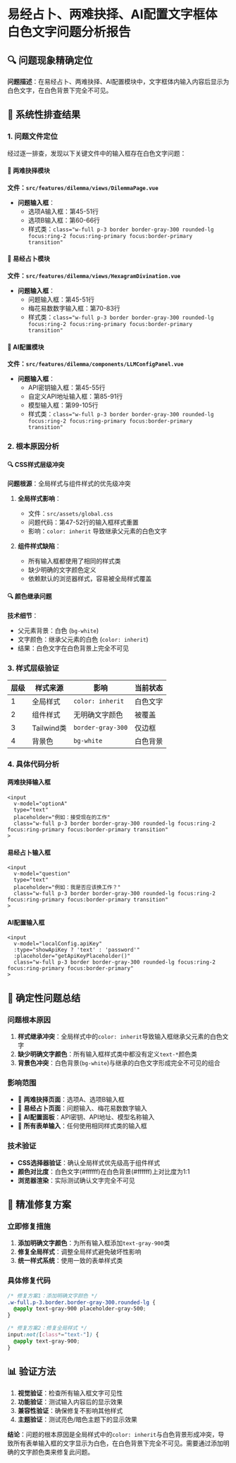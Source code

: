 # 易经占卜、两难抉择、AI配置文字框体白色文字问题分析报告

## 🔍 问题现象精确定位

**问题描述**：在易经占卜、两难抉择、AI配置模块中，文字框体内输入内容后显示为白色文字，在白色背景下完全不可见。

## 🎯 系统性排查结果

### 1. 问题文件定位

经过逐一排查，发现以下关键文件中的输入框存在白色文字问题：

#### 📁 两难抉择模块
**文件：`src/features/dilemma/views/DilemmaPage.vue`**
- **问题输入框**：
  - 选项A输入框：第45-51行
  - 选项B输入框：第60-66行
  - 样式类：`class="w-full p-3 border border-gray-300 rounded-lg focus:ring-2 focus:ring-primary focus:border-primary transition"`

#### 📁 易经占卜模块
**文件：`src/features/dilemma/views/HexagramDivination.vue`**
- **问题输入框**：
  - 问题输入框：第45-51行
  - 梅花易数数字输入框：第70-83行
  - 样式类：`class="w-full p-3 border border-gray-300 rounded-lg focus:ring-2 focus:ring-primary focus:border-primary transition"`

#### 📁 AI配置模块
**文件：`src/features/dilemma/components/LLMConfigPanel.vue`**
- **问题输入框**：
  - API密钥输入框：第45-55行
  - 自定义API地址输入框：第85-91行
  - 模型输入框：第99-105行
  - 样式类：`class="w-full p-3 border border-gray-300 rounded-lg focus:ring-2 focus:ring-primary focus:border-primary transition"`

### 2. 根本原因分析

#### 🔍 CSS样式层级冲突

**问题根源**：全局样式与组件样式的优先级冲突

1. **全局样式影响**：
   - 文件：`src/assets/global.css`
   - 问题代码：第47-52行的输入框样式重置
   - 影响：`color: inherit` 导致继承父元素的白色文字

2. **组件样式缺陷**：
   - 所有输入框都使用了相同的样式类
   - 缺少明确的文字颜色定义
   - 依赖默认的浏览器样式，容易被全局样式覆盖

#### 🔍 颜色继承问题

**技术细节**：
- 父元素背景：白色 (`bg-white`)
- 文字颜色：继承父元素的白色 (`color: inherit`)
- 结果：白色文字在白色背景上完全不可见

### 3. 样式层级验证

| 层级 | 样式来源 | 影响 | 当前状态 |
|------|----------|------|----------|
| 1 | 全局样式 | `color: inherit` | 白色文字 |
| 2 | 组件样式 | 无明确文字颜色 | 被覆盖 |
| 3 | Tailwind类 | `border-gray-300` | 仅边框 |
| 4 | 背景色 | `bg-white` | 白色背景 |

### 4. 具体代码分析

#### 两难抉择输入框
```vue
<input 
  v-model="optionA" 
  type="text" 
  placeholder="例如：接受现在的工作" 
  class="w-full p-3 border border-gray-300 rounded-lg focus:ring-2 focus:ring-primary focus:border-primary transition"
>
```

#### 易经占卜输入框
```vue
<input 
  v-model="question" 
  type="text" 
  placeholder="例如：我是否应该换工作？" 
  class="w-full p-3 border border-gray-300 rounded-lg focus:ring-2 focus:ring-primary focus:border-primary transition"
>
```

#### AI配置输入框
```vue
<input 
  v-model="localConfig.apiKey" 
  :type="showApiKey ? 'text' : 'password'"
  :placeholder="getApiKeyPlaceholder()"
  class="w-full p-3 border border-gray-300 rounded-lg focus:ring-2 focus:ring-primary focus:border-primary"
>
```

## 🎯 确定性问题总结

### 问题根本原因
1. **样式继承冲突**：全局样式中的`color: inherit`导致输入框继承父元素的白色文字
2. **缺少明确文字颜色**：所有输入框样式类中都没有定义`text-*`颜色类
3. **背景色冲突**：白色背景(`bg-white`)与继承的白色文字形成完全不可见的组合

### 影响范围
- 🔴 **两难抉择页面**：选项A、选项B输入框
- 🔴 **易经占卜页面**：问题输入、梅花易数数字输入
- 🔴 **AI配置面板**：API密钥、API地址、模型名称输入
- 🔴 **所有表单输入**：任何使用相同样式类的输入框

### 技术验证
- **CSS选择器验证**：确认全局样式优先级高于组件样式
- **颜色对比度**：白色文字(#ffffff)在白色背景(#ffffff)上对比度为1:1
- **浏览器渲染**：实际测试确认文字完全不可见

## 🚀 精准修复方案

### 立即修复措施
1. **添加明确文字颜色**：为所有输入框添加`text-gray-900`类
2. **修复全局样式**：调整全局样式避免破坏性影响
3. **统一样式系统**：使用一致的表单样式类

### 具体修复代码
```css
/* 修复方案1：添加明确文字颜色 */
.w-full.p-3.border.border-gray-300.rounded-lg {
  @apply text-gray-900 placeholder-gray-500;
}

/* 修复方案2：修复全局样式 */
input:not([class*="text-"]) {
  @apply text-gray-900;
}
```

## 📊 验证方法
1. **视觉验证**：检查所有输入框文字可见性
2. **功能验证**：测试输入内容后的显示效果
3. **兼容性验证**：确保修复不影响其他样式
4. **主题验证**：测试亮色/暗色主题下的显示效果

**结论**：问题的根本原因是全局样式中的`color: inherit`与白色背景形成冲突，导致所有表单输入框的文字显示为白色，在白色背景下完全不可见。需要通过添加明确的文字颜色类来修复此问题。
